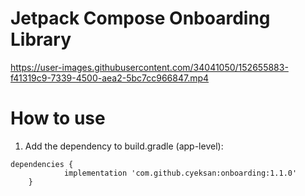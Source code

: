 # Jetpack Compose Onboarding Library

https://user-images.githubusercontent.com/34041050/152655883-f41319c9-7339-4500-aea2-5bc7cc966847.mp4

# How to use
1. Add the dependency to build.gradle (app-level):
```
dependencies {
	        implementation 'com.github.cyeksan:onboarding:1.1.0'
	}
```

